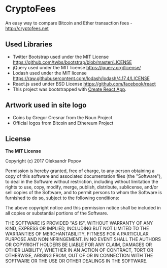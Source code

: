 # CryptoFees
An easy way to compare Bitcoin and Ether transaction fees - http://cryptofees.net

## Used Libraries
* Twitter Bootstrap used under the MIT License https://github.com/twbs/bootstrap/blob/master/LICENSE
* jQuery used under the MIT license https://jquery.org/license/
* Lodash used under the MIT license https://raw.githubusercontent.com/lodash/lodash/4.17.4/LICENSE
* React.js used under BSD License https://github.com/facebook/react
* This project was bootstrapped with [Create React App](https://github.com/facebookincubator/create-react-app).

## Artwork used in site logo
* Coins by Gregor Cresnar from the Noun Project
* Official logos from Bitcoin and Ethereum Project



## License

**The MIT License**

Copyright (c) 2017 Oleksandr Popov

Permission is hereby granted, free of charge, to any person obtaining a copy of this software and associated documentation files (the "Software"), to deal in the Software without restriction, including without limitation the rights to use, copy, modify, merge, publish, distribute, sublicense, and/or sell copies of the Software, and to permit persons to whom the Software is furnished to do so, subject to the following conditions:

The above copyright notice and this permission notice shall be included in all copies or substantial portions of the Software.

THE SOFTWARE IS PROVIDED "AS IS", WITHOUT WARRANTY OF ANY KIND, EXPRESS OR IMPLIED, INCLUDING BUT NOT LIMITED TO THE WARRANTIES OF MERCHANTABILITY, FITNESS FOR A PARTICULAR PURPOSE AND NONINFRINGEMENT. IN NO EVENT SHALL THE AUTHORS OR COPYRIGHT HOLDERS BE LIABLE FOR ANY CLAIM, DAMAGES OR OTHER LIABILITY, WHETHER IN AN ACTION OF CONTRACT, TORT OR OTHERWISE, ARISING FROM, OUT OF OR IN CONNECTION WITH THE SOFTWARE OR THE USE OR OTHER DEALINGS IN THE SOFTWARE.
